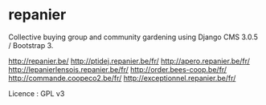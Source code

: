 repanier
========

Collective buying group and community gardening using Django CMS 3.0.5 / Bootstrap 3.

http://repanier.be/
http://ptidej.repanier.be/fr/
http://apero.repanier.be/fr/
http://lepanierlensois.repanier.be/fr/
http://order.bees-coop.be/fr/
http://commande.coopeco2.be/fr/
http://exceptionnel.repanier.be/fr/

Licence : GPL v3
